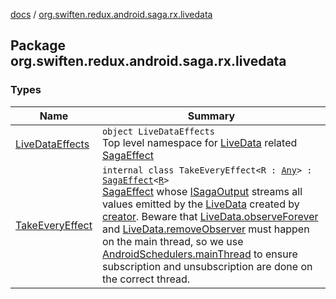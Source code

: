 [docs](../index.md) / [org.swiften.redux.android.saga.rx.livedata](./index.md)

## Package org.swiften.redux.android.saga.rx.livedata

### Types

| Name | Summary |
|---|---|
| [LiveDataEffects](-live-data-effects/index.md) | `object LiveDataEffects`<br>Top level namespace for [LiveData](#) related [SagaEffect](../org.swiften.redux.saga.common/-saga-effect/index.md) |
| [TakeEveryEffect](-take-every-effect/index.md) | `internal class TakeEveryEffect<R : `[`Any`](https://kotlinlang.org/api/latest/jvm/stdlib/kotlin/-any/index.html)`> : `[`SagaEffect`](../org.swiften.redux.saga.common/-saga-effect/index.md)`<`[`R`](-take-every-effect/index.md#R)`>`<br>[SagaEffect](../org.swiften.redux.saga.common/-saga-effect/index.md) whose [ISagaOutput](../org.swiften.redux.saga.common/-i-saga-output/index.md) streams all values emitted by the [LiveData](#) created by [creator](-take-every-effect/creator.md). Beware that [LiveData.observeForever](#) and [LiveData.removeObserver](#) must happen on the main thread, so we use [AndroidSchedulers.mainThread](#) to ensure subscription and unsubscription are done on the correct thread. |
